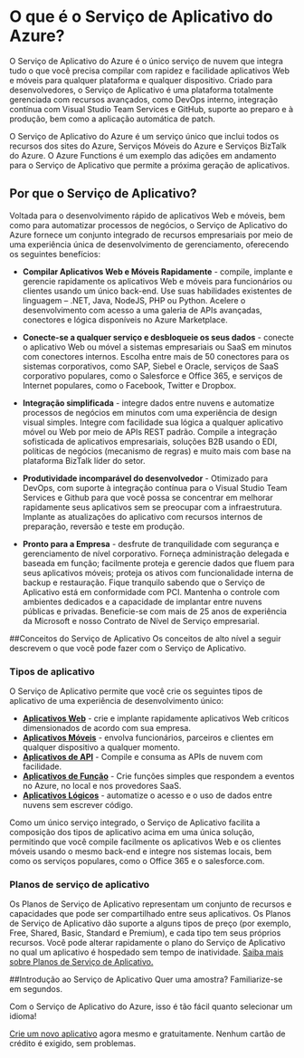 <properties 
	pageTitle="O que é o Serviço de Aplicativo do Azure" 
	description="Saiba por que o Serviço de Aplicativo do Azure é a melhor plataforma para o desenvolvimento de aplicativos Web e móveis." 
	keywords="serviço de aplicativo, serviço de aplicativo do azure, custo do serviço de aplicativo, escala, escalonável, implantação de aplicativo, implantação de aplicativo do azure"
	services="app-service" 
	documentationCenter="" 
	authors="omarkmsft" 
	manager="dwrede" 
	editor="jimbe"/>

<tags 
	ms.service="app-service" 
	ms.workload="na" 
	ms.tgt_pltfrm="na" 
	ms.devlang="na" 
	ms.topic="get-started-article" 
	ms.date="01/05/2016" 
	ms.author="omark"/>

# O que é o Serviço de Aplicativo do Azure?
O Serviço de Aplicativo do Azure é o único serviço de nuvem que integra tudo o que você precisa compilar com rapidez e facilidade aplicativos Web e móveis para qualquer plataforma e qualquer dispositivo. Criado para desenvolvedores, o Serviço de Aplicativo é uma plataforma totalmente gerenciada com recursos avançados, como DevOps interno, integração contínua com Visual Studio Team Services e GitHub, suporte ao preparo e à produção, bem como a aplicação automática de patch.

O Serviço de Aplicativo do Azure é um serviço único que inclui todos os recursos dos sites do Azure, Serviços Móveis do Azure e Serviços BizTalk do Azure. O Azure Functions é um exemplo das adições em andamento para o Serviço de Aplicativo que permite a próxima geração de aplicativos.

## Por que o Serviço de Aplicativo?
Voltada para o desenvolvimento rápido de aplicativos Web e móveis, bem como para automatizar processos de negócios, o Serviço de Aplicativo do Azure fornece um conjunto integrado de recursos empresariais por meio de uma experiência única de desenvolvimento de gerenciamento, oferecendo os seguintes benefícios:

- **Compilar Aplicativos Web e Móveis Rapidamente** - compile, implante e gerencie rapidamente os aplicativos Web e móveis para funcionários ou clientes usando um único back-end. Use suas habilidades existentes de linguagem – .NET, Java, NodeJS, PHP ou Python. Acelere o desenvolvimento com acesso a uma galeria de APIs avançadas, conectores e lógica disponíveis no Azure Marketplace.

- **Conecte-se a qualquer serviço e desbloqueie os seus dados** - conecte o aplicativo Web ou móvel a sistemas empresariais ou SaaS em minutos com conectores internos. Escolha entre mais de 50 conectores para os sistemas corporativos, como SAP, Siebel e Oracle, serviços de SaaS corporativo populares, como o Salesforce e Office 365, e serviços de Internet populares, como o Facebook, Twitter e Dropbox.

- **Integração simplificada** - integre dados entre nuvens e automatize processos de negócios em minutos com uma experiência de design visual simples. Integre com facilidade sua lógica a qualquer aplicativo móvel ou Web por meio de APIs REST padrão. Compile a integração sofisticada de aplicativos empresariais, soluções B2B usando o EDI, políticas de negócios (mecanismo de regras) e muito mais com base na plataforma BizTalk líder do setor.

- **Produtividade incomparável do desenvolvedor** - Otimizado para DevOps, com suporte à integração contínua para o Visual Studio Team Services e Github para que você possa se concentrar em melhorar rapidamente seus aplicativos sem se preocupar com a infraestrutura. Implante as atualizações do aplicativo com recursos internos de preparação, reversão e teste em produção.

- **Pronto para a Empresa** - desfrute de tranquilidade com segurança e gerenciamento de nível corporativo. Forneça administração delegada e baseada em função; facilmente proteja e gerencie dados que fluem para seus aplicativos móveis; proteja os ativos com funcionalidade interna de backup e restauração. Fique tranquilo sabendo que o Serviço de Aplicativo está em conformidade com PCI. Mantenha o controle com ambientes dedicados e a capacidade de implantar entre nuvens públicas e privadas. Beneficie-se com mais de 25 anos de experiência da Microsoft e nosso Contrato de Nível de Serviço empresarial.

##Conceitos do Serviço de Aplicativo
Os conceitos de alto nível a seguir descrevem o que você pode fazer com o Serviço de Aplicativo.

### Tipos de aplicativo
O Serviço de Aplicativo permite que você crie os seguintes tipos de aplicativo de uma experiência de desenvolvimento único:

- [**Aplicativos Web**](../app-service-web/app-service-web-overview.md) - crie e implante rapidamente aplicativos Web críticos dimensionados de acordo com sua empresa.
- [**Aplicativos Móveis**](../app-service-mobile/app-service-mobile-value-prop.md) - envolva funcionários, parceiros e clientes em qualquer dispositivo a qualquer momento.
- [**Aplicativos de API**](../app-service-api/app-service-api-apps-why-best-platform.md) - Compile e consuma as APIs de nuvem com facilidade.
- [**Aplicativos de Função**](../azure-functions/functions-overview.md) - Crie funções simples que respondem a eventos no Azure, no local e nos provedores SaaS.
- [**Aplicativos Lógicos**](../app-service-logic/app-service-logic-what-are-logic-apps.md) - automatize o acesso e o uso de dados entre nuvens sem escrever código.

Como um único serviço integrado, o Serviço de Aplicativo facilita a composição dos tipos de aplicativo acima em uma única solução, permitindo que você compile facilmente os aplicativos Web e os clientes móveis usando o mesmo back-end e integre nos sistemas locais, bem como os serviços populares, como o Office 365 e o salesforce.com.

### Planos de serviço de aplicativo
Os Planos de Serviço de Aplicativo representam um conjunto de recursos e capacidades que pode ser compartilhado entre seus aplicativos. Os Planos de Serviço de Aplicativo dão suporte a alguns tipos de preço (por exemplo, Free, Shared, Basic, Standard e Premium), e cada tipo tem seus próprios recursos. Você pode alterar rapidamente o plano do Serviço de Aplicativo no qual um aplicativo é hospedado sem tempo de inatividade. [Saiba mais sobre Planos de Serviço de Aplicativo.](azure-web-sites-web-hosting-plans-in-depth-overview.md)

##Introdução ao Serviço de Aplicativo
Quer uma amostra? Familiarize-se em segundos.

Com o Serviço de Aplicativo do Azure, isso é tão fácil quanto selecionar um idioma!

[Crie um novo aplicativo](http://go.microsoft.com/fwlink/?LinkId=523751) agora mesmo e gratuitamente. Nenhum cartão de crédito é exigido, sem problemas.
 

<!---HONumber=AcomDC_0504_2016-->